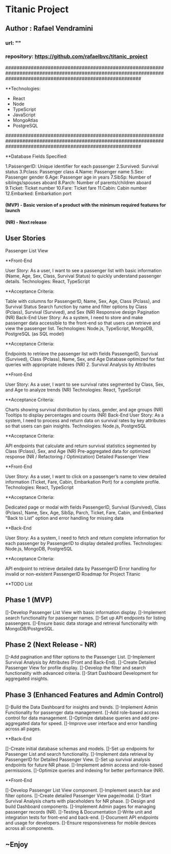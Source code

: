 # Titanic Project

## Author : Rafael Vendramini

### url: ""

### repository: https://github.com/rafaelbvc/titanic_project

################################################################################################################################################################

\*\*Technologies:

- React
- Node
- TypeScript
- JavaScript
- MongoAtlas
- PostgreSQL

################################################################################################################################################################

\*\*Database Fields Specified:

1.PassengerID: Unique identifier for each passenger
2.Survived: Survival status
3.Pclass: Passenger class
4.Name: Passenger name
5.Sex: Passenger gender
6.Age: Passenger age in years
7.SibSp: Number of siblings/spouses aboard
8.Parch: Number of parents/children aboard
9.Ticket: Ticket number
10.Fare: Ticket fare
11.Cabin: Cabin number
12.Embarked: Embarkation port

#### (MVP) - Basic version of a product with the minimum required features for launch

#### (NR) - Next release

## User Stories

Passenger List View

\*\*Front-End

User Story: As a user, I want to see a passenger list with basic information (Name, Age, Sex, Class, Survival Status) to quickly understand passenger details.
Technologies: React, TypeScript

\*\*Acceptance Criteria:

Table with columns for PassengerID, Name, Sex, Age, Class (Pclass), and Survival Status
Search function by name and filter options by Class (Pclass), Survival (Survived), and Sex (NR)
Responsive design
Pagination (NR)
Back-End
User Story: As a system, I need to store and make passenger data accessible to the front-end so that users can retrieve and view the passenger list.
Technologies: Node.js, TypeScript, MongoDB, PostgreSQL (as SQL model)

\*\*Acceptance Criteria:

Endpoints to retrieve the passenger list with fields PassengerID, Survival (Survived), Class (Pclass), Name, Sex, and Age
Database optimized for fast queries with appropriate indexes (NR) 2. Survival Analysis by Attributes

\*\*Front-End

User Story: As a user, I want to see survival rates segmented by Class, Sex, and Age to analyze trends (NR)
Technologies: React, TypeScript

\*\*Acceptance Criteria:

Charts showing survival distribution by class, gender, and age groups (NR)
Tooltips to display percentages and counts (NR)
Back-End
User Story: As a system, I need to process and return data on survival rates by key attributes so that users can gain insights.
Technologies: Node.js, PostgreSQL

\*\*Acceptance Criteria:

API endpoints that calculate and return survival statistics segmented by Class (Pclass), Sex, and Age (NR)
Pre-aggregated data for optimized response (NR / Refactoring / Optimization)
Detailed Passenger View

\*\*Front-End

User Story: As a user, I want to click on a passenger’s name to view detailed information (Ticket, Fare, Cabin, Embarkation Port) for a complete profile.
Technologies: React, TypeScript

\*\*Acceptance Criteria:

Dedicated page or modal with fields PassengerID, Survival (Survived), Class (Pclass), Name, Sex, Age, SibSp, Parch, Ticket, Fare, Cabin, and Embarked
"Back to List" option and error handling for missing data

\*\*Back-End

User Story: As a system, I need to fetch and return complete information for each passenger by PassengerID to display detailed profiles.
Technologies: Node.js, MongoDB, PostgreSQL

\*\*Acceptance Criteria:

API endpoint to retrieve detailed data by PassengerID
Error handling for invalid or non-existent PassengerID
Roadmap for Project Titanic

\*\*TODO List

## Phase 1 (MVP)

[]-Develop Passenger List View with basic information display.
[]-Implement search functionality for passenger names.
[]-Set up API endpoints for listing passengers.
[]-Ensure basic data storage and retrieval functionality with MongoDB/PostgreSQL.

## Phase 2 (Next Release - NR)

[]-Add pagination and filter options to the Passenger List.
[]-Implement Survival Analysis by Attributes (Front and Back-End).
[]-Create Detailed Passenger View for profile display.
[]-Develop the filter and search functionality with advanced criteria.
[]-Start Dashboard Development for aggregated insights.

## Phase 3 (Enhanced Features and Admin Control)

[]-Build the Data Dashboard for insights and trends.
[]-Implement Admin Functionality for passenger data management.
[]-Add role-based access control for data management.
[]-Optimize database queries and add pre-aggregated data for speed.
[]-Improve user interface and error handling across all pages.

\*\*Back-End

[]-Create initial database schemas and models.
[]-Set up endpoints for Passenger List and search functionality.
[]-Implement data retrieval by PassengerID for Detailed Passenger View.
[]-Set up survival analysis endpoints for future NR phase.
[]-Implement admin access and role-based permissions.
[]-Optimize queries and indexing for better performance (NR).

\*\*Front-End

[]-Develop Passenger List View component.
[]-Implement search bar and filter options.
[]-Create detailed Passenger View page/modal.
[]-Start Survival Analysis charts with placeholders for NR phase.
[]-Design and build Dashboard components.
[]-Implement Admin pages for managing passenger records (NR).
[]-Testing & Documentation
[]-Write unit and integration tests for front-end and back-end.
[]-Document API endpoints and usage for developers.
[]-Ensure responsiveness for mobile devices across all components.

## ~Enjoy

